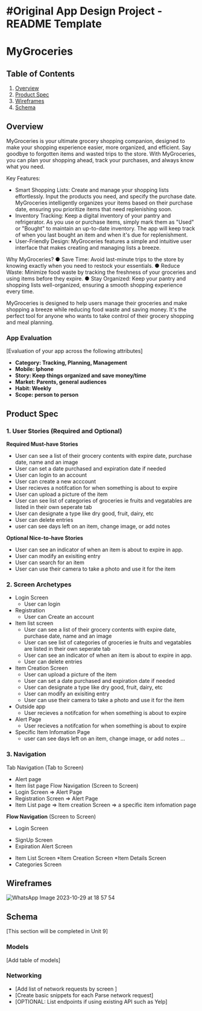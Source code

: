 #Original App Design Project - README Template
===

# MyGroceries

## Table of Contents

1. [Overview](#Overview)
2. [Product Spec](#Product-Spec)
3. [Wireframes](#Wireframes)
4. [Schema](#Schema)

## Overview
MyGroceries is your ultimate grocery shopping companion, designed to make your shopping experience easier, more organized, and efficient. Say goodbye to forgotten items and wasted trips to the store. With MyGroceries, you can plan your shopping ahead, track your purchases, and always know what you need.

Key Features:
-	Smart Shopping Lists: Create and manage your shopping lists effortlessly. Input the products you need, and specify the purchase date. MyGroceries intelligently organizes your items based on their purchase date, ensuring you prioritize items that need replenishing soon.
-	Inventory Tracking: Keep a digital inventory of your pantry and refrigerator. As you use or purchase items, simply mark them as "Used" or "Bought" to maintain an up-to-date inventory. The app will keep track of when you last bought an item and when it's due for replenishment.
-	User-Friendly Design: MyGroceries features a simple and intuitive user interface that makes creating and managing lists a breeze.

Why MyGroceries?
●	Save Time: Avoid last-minute trips to the store by knowing exactly when you need to restock your essentials.
●	Reduce Waste: Minimize food waste by tracking the freshness of your groceries and using items before they expire.
●	Stay Organized: Keep your pantry and shopping lists well-organized, ensuring a smooth shopping experience every time.

MyGroceries is designed to help users manage their groceries and make shopping a breeze while reducing food waste and saving money. It's the perfect tool for anyone who wants to take control of their grocery shopping and meal planning.

### App Evaluation

[Evaluation of your app across the following attributes]
- **Category: Tracking, Planning, Management**
- **Mobile: Iphone**
- **Story: Keep things organized and save money/time**
- **Market: Parents, general audiences**
- **Habit: Weekly**
- **Scope: person to person**

## Product Spec
### 1. User Stories (Required and Optional)
**Required Must-have Stories**
* User can see a list of their grocery contents with expire date, purchase date, name and an image
* User can set a date purchased and expiration date if needed
* User can login to an account
* User can create a new acccount
* User recieves a notifcation for when something is about to expire
* User can upload a picture of the item
* User can see list of categories of groceries ie fruits and vegatables are listed in their own seperate tab
* User can designate a type like dry good, fruit, dairy, etc
* User can delete entries
* user can see days left on an item, change image, or add notes

**Optional Nice-to-have Stories**
* User can see an indicator of when an item is about to expire in app.
* User can modify an exisiting entry
* User can search for an item
* User can use their camera to take a photo and use it for the item
  
### 2. Screen Archetypes
* Login Screen
    * User can login 
* Registration
    * User can Create an account
* Item list screen
    *  User can see a list of their grocery contents with expire date, purchase date, name and an image
    *  User can see list of categories of groceries ie fruits and vegatables are listed in their own seperate tab
    *  User can see an indicator of when an item is about to expire in app.
    *  User can delete entries
* Item Creation Screen 
    *   User can upload a picture of the item
    *   User can set a date purchased and expiration date if needed
    *   User can designate a type like dry good, fruit, dairy, etc
    *   User can modify an exisiting entry
    *   User can use their camera to take a photo and use it for the item
* Outside app
    * User recieves a notifcation for when something is about to expire
* Alert Page
    *  User recieves a notifcation for when something is about to expire   
* Specific Item Infomation Page
    * user can see days left on an item, change image, or add notes
…
### 3. Navigation
Tab Navigation (Tab to Screen)
* Alert page
* Item list page 
Flow Navigation (Screen to Screen)
* Login Screen
    => Alert Page
* Registration Screen
    => Alert Page
* Item List page
    => Item creation Screen
    => a specific item infomation page
  

**Flow Navigation** (Screen to Screen)
- Login Screen
* SignUp Screen
* Expiration Alert Screen
- Item List Screen
  *Item Creation Screen
  *Item Details Screen
- Categories Screen

## Wireframes
![WhatsApp Image 2023-10-29 at 18 57 54](https://github.com/MyGroceriesTeam/Project/assets/124225302/c97fc885-df86-4d4f-aa7e-6e1a8a605ce3)


## Schema 

[This section will be completed in Unit 9]

### Models

[Add table of models]

### Networking

- [Add list of network requests by screen ]
- [Create basic snippets for each Parse network request]
- [OPTIONAL: List endpoints if using existing API such as Yelp]
